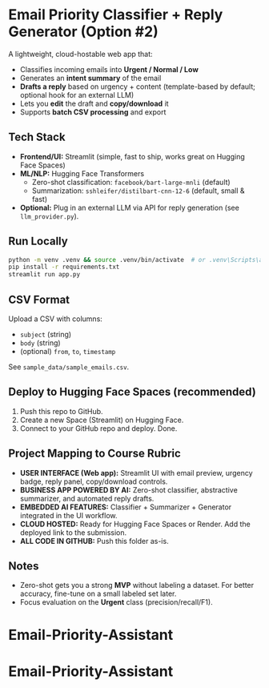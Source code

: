 # Email Priority Classifier + Reply Generator (Option #2)

A lightweight, cloud-hostable web app that:
- Classifies incoming emails into **Urgent / Normal / Low**
- Generates an **intent summary** of the email
- **Drafts a reply** based on urgency + content (template-based by default; optional hook for an external LLM)
- Lets you **edit** the draft and **copy/download** it
- Supports **batch CSV processing** and export

## Tech Stack
- **Frontend/UI:** Streamlit (simple, fast to ship, works great on Hugging Face Spaces)
- **ML/NLP:** Hugging Face Transformers
  - Zero-shot classification: `facebook/bart-large-mnli` (default)
  - Summarization: `sshleifer/distilbart-cnn-12-6` (default, small & fast)
- **Optional:** Plug in an external LLM via API for reply generation (see `llm_provider.py`).

## Run Locally
```bash
python -m venv .venv && source .venv/bin/activate  # or .venv\Scripts\activate on Windows
pip install -r requirements.txt
streamlit run app.py
```

## CSV Format
Upload a CSV with columns:
- `subject` (string)
- `body` (string)
- (optional) `from`, `to`, `timestamp`

See `sample_data/sample_emails.csv`.

## Deploy to Hugging Face Spaces (recommended)
1. Push this repo to GitHub.
2. Create a new Space (Streamlit) on Hugging Face.
3. Connect to your GitHub repo and deploy. Done.

## Project Mapping to Course Rubric
- **USER INTERFACE (Web app):** Streamlit UI with email preview, urgency badge, reply panel, copy/download controls.
- **BUSINESS APP POWERED BY AI:** Zero-shot classifier, abstractive summarizer, and automated reply drafts.
- **EMBEDDED AI FEATURES:** Classifier + Summarizer + Generator integrated in the UI workflow.
- **CLOUD HOSTED:** Ready for Hugging Face Spaces or Render. Add the deployed link to the submission.
- **ALL CODE IN GITHUB:** Push this folder as-is.

## Notes
- Zero-shot gets you a strong **MVP** without labeling a dataset. For better accuracy, fine-tune on a small labeled set later.
- Focus evaluation on the **Urgent** class (precision/recall/F1).
# Email-Priority-Assistant
# Email-Priority-Assistant
